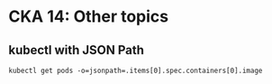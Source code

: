 # CKA 14: Other topics

## kubectl with JSON Path

    kubectl get pods -o=jsonpath=.items[0].spec.containers[0].image
